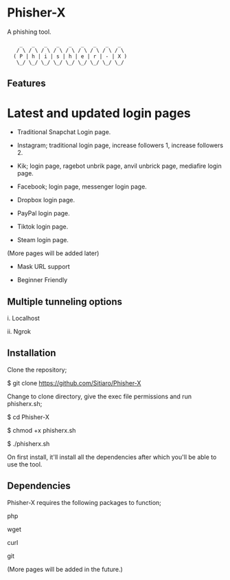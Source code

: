 # Phisher-X
A phishing tool.


        _   _   _   _   _   _   _   _   _  
       / \ / \ / \ / \ / \ / \ / \ / \ / \ 
      ( P | h | i | s | h | e | r | - | X )
       \_/ \_/ \_/ \_/ \_/ \_/ \_/ \_/ \_/ 
       
 
## Features ##

# Latest and updated login pages

- Traditional Snapchat Login page.

- Instagram; traditional login page, increase followers 1, increase followers 2.

- Kik; login page, ragebot unbrik page, anvil unbrick page, mediafire login page.

- Facebook; login page, messenger login page.

- Dropbox login page.

- PayPal login page.

- Tiktok login page.

- Steam login page.

(More pages will be added later)

* Mask URL support

* Beginner Friendly

## Multiple tunneling options ##

i. Localhost

ii. Ngrok

## Installation ##

Clone the repository; 

$ git clone https://github.com/Sitiaro/Phisher-X

Change to clone directory, give the exec file permissions and run phisherx.sh;

$ cd Phisher-X

$ chmod +x phisherx.sh

$ ./phisherx.sh

On first install, it'll install all the dependencies after which you'll be able to use the tool.

## Dependencies ##

Phisher-X requires the following packages to function;

php

wget

curl

git

(More pages will be added in the future.)

